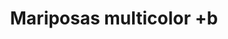 ---
title: Mariposas multicolor +b
date: 
draft: false

# descripcion
description : Pulsera de plata 925

materials: Plata 925

color: Verde, Rosa, Amarillo y Naranja

dimensions: 19cm largo

code: 03-09-0563

type: "Pulseras"

categories: []

# Images
# first image will be shown in the product page
images:
  # - image: "images/path_to_image"
  # La ubicacion de las imagenes es imagenes/Pulseras/Pulseras.Plata/03-09-0563-mariposas-multicolor-+b
  - image: "./images/pulseras/plata/03-09-0563.JPG"
---